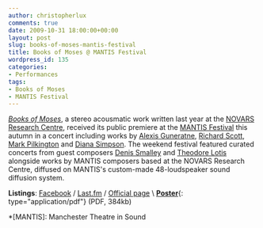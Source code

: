 ```yaml
---
author: christopherlux
comments: true
date: 2009-10-31 18:00:00+00:00
layout: post
slug: books-of-moses-mantis-festival
title: Books of Moses @ MANTIS Festival
wordpress_id: 135
categories:
- Performances
tags:
- Books of Moses
- MANTIS Festival
---
```


[_Books of Moses_](http://www.chrisswithinbank.net/2008/06/books-of-moses-2/), a stereo acousmatic work written last year at the [NOVARS Research Centre](http://www.novars.manchester.ac.uk/), received its public premiere at the [MANTIS Festival](http://www.novars.manchester.ac.uk/mantis/09fall/index.html) this autumn in a concert including works by [Alexis Guneratne](http://www.myspace.com/alexissonare), [Richard Scott](http://vimeo.com/7208003), [Mark Pilkington](http://www.thought-universe.co.uk/) and [Diana Simpson](http://www.dianasimpson.org.uk/). The weekend festival featured curated concerts from guest composers [Denis Smalley](http://www.city.ac.uk/music/staff/dsmalley.html) and [Theodore Lotis](http://www.electrocd.com/en/bio/lotis_th/) alongside works by MANTIS composers based at the NOVARS Research Centre, diffused on MANTIS's custom-made 48-loudspeaker sound diffusion system.

**Listings**: [Facebook](http://www.facebook.com/event.php?eid=321859600226) / [Last.fm](http://www.last.fm/event/1271225) / [Official page](http://www.novars.manchester.ac.uk/mantis/09fall/index.html) \\
[**Poster**](http://v1.chrisswithinbank.net/images/mantisposter.pdf){: type="application/pdf"} (PDF, 384kb)

  *[MANTIS]: Manchester Theatre in Sound

